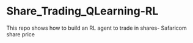 # Share_Trading_QLearning-RL
This repo shows how to build an RL agent to trade in shares- Safaricom share price
